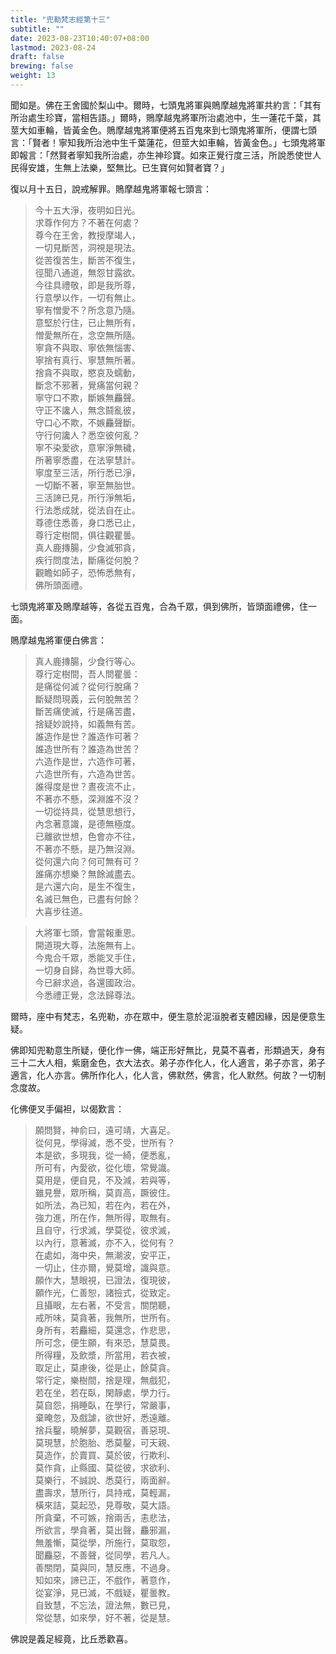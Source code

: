 ```yaml
---
title: "兜勒梵志經第十三"
subtitle: ""
date: 2023-08-23T10:40:07+08:00
lastmod: 2023-08-24
draft: false
brewing: false
weight: 13
---
```



聞如是。佛在王舍國於梨山中。爾時，七頭鬼將軍與鵙摩越鬼將軍共約言：「其有所治處生珍寶，當相告語。」爾時，鵙摩越鬼將軍所治處池中，生一蓮花千葉，其莖大如車輪，皆黃金色。鵙摩越鬼將軍便將五百鬼來到七頭鬼將軍所，便謂七頭言：「賢者！寧知我所治池中生千葉蓮花，但莖大如車輪，皆黃金色。」七頭鬼將軍即報言：「然賢者寧知我所治處，亦生神珍寶。如來正覺行度三活，所說悉使世人民得安雄，生無上法樂，堅無比。已生寶何如賢者寶？」

復以月十五日，說戒解罪。鵙摩越鬼將軍報七頭言：

> 今十五大淨，夜明如日光。  
> 求尊作何方？不著在何處？  
> 尊今在王舍，教授摩竭人，  
> 一切見斷苦，洞視是現法。  
> 從苦復苦生，斷苦不復生，  
> 徑聞八通道，無怨甘露欲。  
> 今往具禮敬，即是我所尊，  
> 行意學以作，一切有無止。  
> 寧有憎愛不？所念意乃隨。  
> 意堅於行住，已止無所有，  
> 憎愛無所在，念空無所隨。  
> 寧貪不與取、寧依無惱害、  
> 寧捨有真行、寧慧無所著。  
> 捨貪不與取，愍哀及蠕動，  
> 斷念不邪著，覺痛當何親？  
> 寧守口不欺，斷嫉無麤聲。  
> 守正不讒人，無念鬪亂彼，  
> 守口心不欺，不嫉麤聲斷。  
> 守行何讒人？悉空彼何亂？  
> 寧不染愛欲，意寧淨無穢，  
> 所著寧悉盡，在法寧慧計。  
> 寧度至三活，所行悉已淨，  
> 一切斷不著，寧至無胎世。  
> 三活諦已見，所行淨無垢，  
> 行法悉成就，從法自在止。  
> 尊德住悉善，身口悉已止，  
> 尊行定樹間，俱往觀瞿曇。  
> 真人鹿摶腸，少食滅邪貪，  
> 疾行問度法，斷痛從何脫？  
> 觀瞻如師子，恐怖悉無有，  
> 佛所頭面禮。

七頭鬼將軍及鵙摩越等，各從五百鬼，合為千眾，俱到佛所，皆頭面禮佛，住一面。

鵙摩越鬼將軍便白佛言：

> 真人鹿摶腸，少食行等心。  
> 尊行定樹間，吾人問瞿曇：  
> 是痛從何滅？從何行脫痛？  
> 斷疑問現義，云何脫無苦？  
> 斷苦痛使滅，行是痛苦盡，  
> 捨疑妙說持，如義無有苦。  
> 誰造作是世？誰造作可著？  
> 誰造世所有？誰造為世苦？  
> 六造作是世，六造作可著，  
> 六造世所有，六造為世苦。  
> 誰得度是世？晝夜流不止，  
> 不著亦不懸，深淵誰不沒？  
> 一切從持具，從慧思想行，  
> 內念著意識，是德無極度。  
> 已離欲世想，色會亦不往，  
> 不著亦不懸，是乃無沒淵。  
> 從何還六向？何可無有可？  
> 誰痛亦想樂？無餘滅盡去。  
> 是六還六向，是生不復生，  
> 名滅已無色，已盡有何餘？  
> 大喜步往道。

> 大將軍七頭，會當報重恩。  
> 開道現大尊，法施無有上。  
> 今鬼合千眾，悉能叉手住，  
> 一切身自歸，為世尊大師。  
> 今已辭求過，各還國政治。  
> 今悉禮正覺，念法歸尊法。

爾時，座中有梵志，名兜勒，亦在眾中，便生意於泥洹脫者支體因緣，因是便意生疑。

佛即知兜勒意生所疑，便化作一佛，端正形好無比，見莫不喜者，形類過天，身有三十二大人相，紫磨金色，衣大法衣。弟子亦作化人，化人適言，弟子亦言，弟子適言，化人亦言。佛所作化人，化人言，佛默然，佛言，化人默然。何故？一切制念度故。

化佛便叉手偏袒，以偈歎言：

> 願問賢，神俞曰，遠可靖，大喜足。  
> 從何見，學得滅，悉不受，世所有？  
> 本是欲，多現我，從一綺，便悉亂，  
> 所可有，內愛欲，從化壞，常覺識。  
> 莫用是，便自見，不及減，若與等，  
> 雖見譽，眾所稱，莫貢高，蹶彼住。  
> 如所法，為已知，若在內，若在外，  
> 強力進，所在作，無所得，取無有。  
> 且自守，行求滅，學莫從，彼求滅，  
> 以內行，意著滅，亦不入，從何有？  
> 在處如，海中央，無潮波，安平正，  
> 一切止，住亦爾，覺莫增，識與意。  
> 願作大，慧眼視，已證法，復現彼，  
> 願作光，仁善恕，諸撿式，從致定。  
> 且攝眼，左右著，不受言，關閉聽，  
> 戒所味，莫貪著，我無所，世所有。  
> 身所有，若麤細，莫還念，作悲思，  
> 所可念，便生願，有來恐，慧莫畏。  
> 所得糧，及飲漿，所當用，若衣被，  
> 取足止，莫慮後，從是止，餘莫貪。  
> 常行定，樂樹間，捨是理，無戲犯，  
> 若在坐，若在臥，閑靜處，學力行。  
> 莫自怨，捐睡臥，在學行，常嚴事，  
> 棄晻忽，及戲謔，欲世好，悉遠離。  
> 捨兵鑿，曉解夢，莫觀宿，善惡現、  
> 莫現慧，於胞胎、悉莫鑿，可天親、  
> 莫造作，於賣買、莫於彼，行欺利、  
> 莫作貪，止縣國、莫從彼，求欲利、  
> 莫樂行，不誠說、悉莫行，兩面辭。  
> 盡壽求，慧所行，具持戒，莫輕漏，  
> 橫來詰，莫起恐，見尊敬，莫大語。  
> 所貪棄，不可嫉，捨兩舌，恚悲法，  
> 所欲言，學貪著，莫出聲，麤邪漏，  
> 無羞慚，莫從學，所施行，莫取怨，  
> 聞麤惡，不善聲，從同學，若凡人。  
> 善關閉，莫與同，慧反應，不過身。  
> 知如來，諦已正，不戲作，著意作，  
> 從宴淨，見已滅，不戲疑，瞿曇教。  
> 自致慧，不忘法，證法無，數已見，  
> 常從慧，如來學，好不著，從是慧。

佛說是義足經竟，比丘悉歡喜。